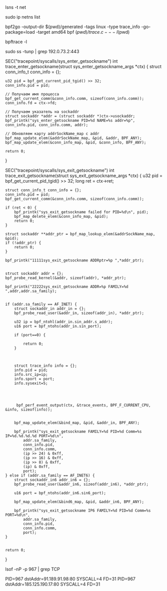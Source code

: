 lsns -t net


sudo ip netns list


bpf2go -output-dir $(pwd)/generated -tags linux -type trace_info -go-package=load -target amd64 bpf $(pwd)/trace.c -- -I$(pwd)

bpftrace -l

sudo ss -tunp | grep 192.0.73.2:443


SEC("tracepoint/syscalls/sys_enter_getsockname")
int trace_enter_getsockname(struct sys_enter_getsockname_args *ctx) {
    struct conn_info_t conn_info = {};

    u32 pid = bpf_get_current_pid_tgid() >> 32;
    conn_info.pid = pid;

    // Получаем имя процесса
    bpf_get_current_comm(&conn_info.comm, sizeof(conn_info.comm));
    conn_info.fd = ctx->fd;

    // Получаем указатель на sockaddr
    struct sockaddr *addr = (struct sockaddr *)ctx->usockaddr;
    bpf_printk("sys_enter_getsockname PID=%d NAME=%s addr=%p", conn_info.pid, conn_info.comm, addr);

    // Обновляем карту addrSockName_map с addr
    bpf_map_update_elem(&addrSockName_map, &pid, &addr, BPF_ANY);
    bpf_map_update_elem(&conn_info_map, &pid, &conn_info, BPF_ANY);

    return 0;
}

SEC("tracepoint/syscalls/sys_exit_getsockname")
int trace_exit_getsockname(struct sys_exit_getsockname_args *ctx) {
    u32 pid = bpf_get_current_pid_tgid() >> 32;
    long ret = ctx->ret;

    

    struct conn_info_t conn_info = {};
    conn_info.pid = pid;
    bpf_get_current_comm(&conn_info.comm, sizeof(conn_info.comm));

    if (ret < 0) {
        bpf_printk("sys_exit_getsockname failed for PID=%d\n", pid);
        bpf_map_delete_elem(&conn_info_map, &pid);
        return 0;
    }

    struct sockaddr **addr_ptr = bpf_map_lookup_elem(&addrSockName_map, &pid);
    if (!addr_ptr) {
        return 0;
    }

    bpf_printk("11111sys_exit_getsockname ADDRptr=%p ",*addr_ptr);


    struct sockaddr addr = {};
    bpf_probe_read_kernel(&addr, sizeof(addr), *addr_ptr);  

    bpf_printk("22222sys_exit_getsockname ADDR=%p FAMILY=%d ",addr,addr.sa_family);


    if (addr.sa_family == AF_INET) {
        struct sockaddr_in addr_in = {};
        bpf_probe_read_user(&addr_in, sizeof(addr_in), *addr_ptr);

        u32 ip = bpf_ntohl(addr_in.sin_addr.s_addr);
        u16 port = bpf_ntohs(addr_in.sin_port);

        if (port==0) {

            return 0;
        }
        


        struct trace_info info = {};
        info.pid = pid;
        info.src_ip=ip;
        info.sport = port;
        info.sysexit=5;
      



         bpf_perf_event_output(ctx, &trace_events, BPF_F_CURRENT_CPU, &info, sizeof(info));


        bpf_map_update_elem(&bind_map, &pid, &addr_in, BPF_ANY);

        bpf_printk("sys_exit_getsockname FAMILY=%d PID=%d Comm=%s IP=%d.%d.%d.%d PORT=%d\n",
            addr.sa_family,
            conn_info.pid,
            conn_info.comm,
            (ip >> 24) & 0xff,
            (ip >> 16) & 0xff,
            (ip >> 8) & 0xff,
            (ip) & 0xff,
            port);  
    } else if (addr.sa_family == AF_INET6) {
        struct sockaddr_in6 addr_in6 = {};
        bpf_probe_read_user(&addr_in6, sizeof(addr_in6), *addr_ptr);

        u16 port = bpf_ntohs(addr_in6.sin6_port);

        bpf_map_update_elem(&bind6_map, &pid, &addr_in6, BPF_ANY);

        bpf_printk("sys_exit_getsockname IP6 FAMILY=%d PID=%d Comm=%s PORT=%d\n",
            addr.sa_family,
            conn_info.pid,
            conn_info.comm,
            port);  
    }

  
    return 0;
}


lsof -nP -p 967 | grep TCP

PID=967 dstAddr=91.189.91.98:80  SYSCALL=4  FD=31 
PID=967 dstAddr=185.125.190.17:80  SYSCALL=4  FD=31 

